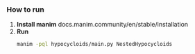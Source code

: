 
### How to run

1. **Install manim**
    docs.manim.community/en/stable/installation
2. **Run**
    ```sh
    manim -pql hypocycloids/main.py NestedHypocycloids
    ```

